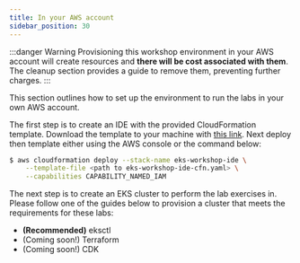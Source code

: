 ```yaml
---
title: In your AWS account
sidebar_position: 30
---
```


:::danger Warning
Provisioning this workshop environment in your AWS account will create resources and **there will be cost associated with them**. The cleanup section provides a guide to remove them, preventing further charges.
:::

This section outlines how to set up the environment to run the labs in your own AWS account.

The first step is to create an IDE with the provided CloudFormation template. Download the template to your machine with [this link](https://raw.githubusercontent.com/VAR::MANIFESTS_OWNER/VAR::MANIFESTS_REPOSITORY/VAR::MANIFESTS_REF/lab/cfn/eks-workshop-ide-cfn.yaml). Next deploy then template either using the AWS console or the command below:

```bash test=false
$ aws cloudformation deploy --stack-name eks-workshop-ide \
    --template-file <path to eks-workshop-ide-cfn.yaml> \
    --capabilities CAPABILITY_NAMED_IAM
```

The next step is to create an EKS cluster to perform the lab exercises in. Please follow one of the guides below to provision a cluster that meets the requirements for these labs:
- **(Recommended)** eksctl
- (Coming soon!) Terraform 
- (Coming soon!) CDK